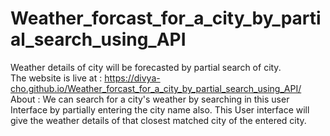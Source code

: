 # Weather_forcast_for_a_city_by_partial_search_using_API
Weather details of city will be forecasted by partial search of city.  
The website is live at : https://divya-cho.github.io/Weather_forcast_for_a_city_by_partial_search_using_API/
About : We can search for a city's weather by searching in this user Interface by partially entering the city name also. This User interface will give the weather details of that closest matched city of the entered city.

